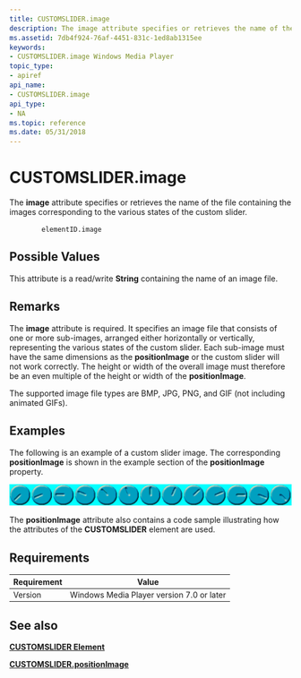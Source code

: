 ```yaml
---
title: CUSTOMSLIDER.image
description: The image attribute specifies or retrieves the name of the file containing the images corresponding to the various states of the custom slider.
ms.assetid: 7db4f924-76af-4451-831c-1ed8ab1315ee
keywords:
- CUSTOMSLIDER.image Windows Media Player
topic_type:
- apiref
api_name:
- CUSTOMSLIDER.image
api_type:
- NA
ms.topic: reference
ms.date: 05/31/2018
---
```


# CUSTOMSLIDER.image

The **image** attribute specifies or retrieves the name of the file containing the images corresponding to the various states of the custom slider.

``` syntax
        elementID.image
```

## Possible Values

This attribute is a read/write **String** containing the name of an image file.

## Remarks

The **image** attribute is required. It specifies an image file that consists of one or more sub-images, arranged either horizontally or vertically, representing the various states of the custom slider. Each sub-image must have the same dimensions as the **positionImage** or the custom slider will not work correctly. The height or width of the overall image must therefore be an even multiple of the height or width of the **positionImage**.

The supported image file types are BMP, JPG, PNG, and GIF (not including animated GIFs).

## Examples

The following is an example of a custom slider image. The corresponding **positionImage** is shown in the example section of the **positionImage** property.

![sample customslider image](images/dial.png)

The **positionImage** attribute also contains a code sample illustrating how the attributes of the **CUSTOMSLIDER** element are used.

## Requirements



| Requirement | Value |
|--------------------|------------------------------------------------------|
| Version<br/> | Windows Media Player version 7.0 or later<br/> |



## See also

<dl> <dt>

[**CUSTOMSLIDER Element**](customslider-element.md)
</dt> <dt>

[**CUSTOMSLIDER.positionImage**](customslider-positionimage.md)
</dt> </dl>

 

 





